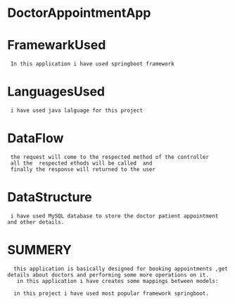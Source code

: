 # DoctorAppointmentApp


# FramewarkUsed

     In this application i have used springboot framework 
     
# LanguagesUsed 
     i have used java lalguage for this project

# DataFlow 
     
     the request will come to the respected method of the controller
     all the  respected ethods will be called  and 
     finally the response will returned to the user
     
# DataStructure 
     i have used MySQL database to store the doctor patient appointment and other details.
   
# SUMMERY
      this application is basically designed for booking appointments ,get details about doctors and performing some more operations on it.
       in this application i have creates some mappings between models:

      in this project i have used most popular framework springboot.
